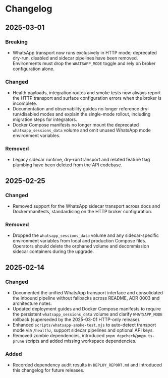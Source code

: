 # Changelog

## 2025-03-01

### Breaking
- WhatsApp transport now runs exclusively in HTTP mode; deprecated dry-run, disabled and sidecar pipelines have been removed. Environments must drop the `WHATSAPP_MODE` toggle and rely on broker configuration alone.

### Changed
- Health payloads, integration routes and smoke tests now always report the HTTP transport and surface configuration errors when the broker is incomplete.
- Documentation and observability guides no longer reference dry-run/disabled modes and explain the single-mode rollout, including migration steps for integrators.
- Docker Compose manifests no longer mount the deprecated `whatsapp_sessions_data` volume and omit unused WhatsApp mode environment variables.

### Removed
- Legacy sidecar runtime, dry-run transport and related feature flag plumbing have been deleted from the API codebase.
## 2025-02-25

### Changed
- Removed support for the WhatsApp sidecar transport across docs and Docker manifests, standardising on the HTTP broker configuration.

### Removed
- Dropped the `whatsapp_sessions_data` volume and any sidecar-specific environment variables from local and production Compose files. Operators should delete the orphaned volume and decommission sidecar containers during the upgrade.

## 2025-02-14

### Changed
- Documented the unified WhatsApp transport interface and consolidated the inbound pipeline without fallbacks across README, ADR 0003 and architecture notes.
- Updated deployment guides and Docker Compose manifests to require the persistent `whatsapp_sessions_data` volume and clarify `WHATSAPP_MODE` rollback (superseded by the 2025-03-01 HTTP-only release).
- Enhanced `scripts/whatsapp-smoke-test.mjs` to auto-detect transport mode via `/healthz`, support sidecar pipelines and optional API keys.
- Removed zombie dependencies, introduced `pnpm depcheck`/`pnpm ts-prune` scripts and added missing workspace dependencies.

### Added
- Recorded dependency audit results in `DEPLOY_REPORT.md` and introduced this changelog for future releases.
